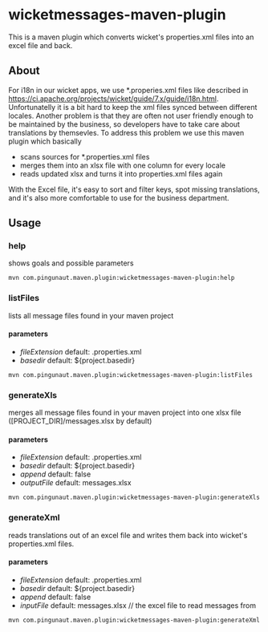 # wicketmessages-maven-plugin

This is a maven plugin which converts wicket's properties.xml files into an excel file and back.

## About
For i18n in our wicket apps, we use *.properies.xml files like described in https://ci.apache.org/projects/wicket/guide/7.x/guide/i18n.html. Unfortunatelly it is a bit hard to keep the xml files synced between different locales. Another problem is that they are often not user friendly enough to be maintained by the business, so developers have to take care about translations by themsevles.
To address this problem we use this maven plugin which basically
 - scans sources for *.properties.xml files
 - merges them into an xlsx file with one column for every locale
 - reads updated xlsx and turns it into properties.xml files again
 
With the Excel file, it's easy to sort and filter keys, spot missing translations, and it's also more comfortable to use for the business department.

## Usage
### help
shows goals and possible parameters

```mvn com.pingunaut.maven.plugin:wicketmessages-maven-plugin:help```

### listFiles
lists all message files found in your maven project
#### parameters
- *fileExtension* default: .properties.xml
- *basedir* default: ${project.basedir}

```mvn com.pingunaut.maven.plugin:wicketmessages-maven-plugin:listFiles```

### generateXls
merges all message files found in your maven project into one xlsx file ([PROJECT_DIR]/messages.xlsx by default)
#### parameters
- *fileExtension* default: .properties.xml
- *basedir* default: ${project.basedir}
- *append* default: false
- *outputFile* default: messages.xlsx

```mvn com.pingunaut.maven.plugin:wicketmessages-maven-plugin:generateXls```

### generateXml
reads translations out of an excel file and writes them back into wicket's properties.xml files.
#### parameters
- *fileExtension* default: .properties.xml
- *basedir* default: ${project.basedir}
- *append* default: false
- *inputFile* default: messages.xlsx // the excel file to read messages from


```mvn com.pingunaut.maven.plugin:wicketmessages-maven-plugin:generateXml```
